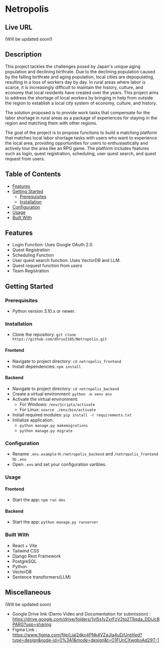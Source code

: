 # Netropolis
## Live URL

(Will be updated soon!)

## Description

This project tackles the challenges posed by Japan's unique aging population and declining birthrate. Due to the declining population caused by the falling birthrate and aging population, local cities are depopulating, resulting in a loss of workers day by day. In rural areas where labor is scarce, it is increasingly difficult to maintain the history, culture, and economy that local residents have created over the years. This project aims to address the shortage of local workers by bringing in help from outside the region to establish a local city system of economy, culture, and history.

The solution proposed is to provide work tasks that compensate for the labor shortage in rural areas as a package of experiences for staying in the region and matching them with other regions.

The goal of the project is to propose functions to build a matching platform that matches local labor shortage tasks with users who want to experience the local area, providing opportunities for users to enthusiastically and actively tour the area like an RPG game. The platform includes features such as login, quest registration, scheduling, user quest search, and quest request from users.

## Table of Contents

- [Features](#features)
- [Getting Started](#getting-started)
  - [Prerequisites](#prerequisites)
  - [Installation](#installation)
- [Configuration](#configuration)
- [Usage](#usage)
- [Built With](#built-with)

## Features

- Login Function: Uses Google OAuth 2.0.
- Quest Registration
- Scheduling Function
- User quest search function: Uses VectorDB and LLM.
- Quest request function from users
- Team Registration

## Getting Started

### Prerequisites

- Python version 3.10.x or newer.

### Installation

- Clone the repository: `git clone https://github.com/dhruv2185/Netropolis.git`

#### Frontend

- Navigate to project directory: `cd netropolis_frontend`
- Install dependencies: `npm install`

#### Backend

- Navigate to project directory: `cd netropolis_backend`
- Create a virtual environment: `python -m venv env`
- Activate the virtual environment:
  - For Windows: `/env/Scripts/activate`
  - For Linux: `source ./env/bin/activate`
- Install required modules: `pip install -r requirements.txt`
- Initialize application:
  - `python manage.py makemigrations`
  - `python manage.py migrate`

### Configuration

- Rename `.env.example` in `/netropolis_backend` and `/netropolis_frontend` to `.env`
- Open `.env` and set your configuration varibles.

### Usage

#### Frontend

- Start the app: `npm run dev`

#### Backend

- Start the app: `python manage.py runserver`

### Built With

- React + Vite
- Tailwind CSS
- Django Rest Framework
- PostgreSQL
- Python
- VectorDB
- Sentence transformers(LLM)

## Miscellaneous
(Will be updated soon)
- Google Drive link (Demo Video and Documentation for submission) : https://drive.google.com/drive/folders/1vI5s1vZxrFzV2tq2T8qda_DDiJcBPARG?usp=sharing
- Figma Link : https://www.figma.com/file/Ljaj2dko4PNk4VZqJIa4uD/Untitled?type=design&node-id=0%3A1&mode=design&t=O1FUnCXwqboAd29T-1
